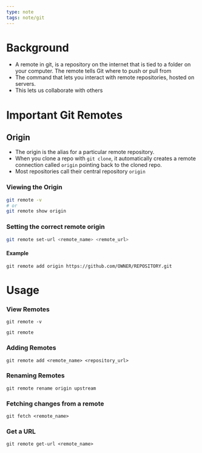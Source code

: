 ```yaml
---
type: note
tags: note/git
---
```

# Background
- A remote in git, is a repository on the internet that is tied to a folder on your computer. The remote tells Git where to push or pull from
- The command that lets you interact with remote repositories, hosted on servers. 
- This lets us collaborate with others

# Important Git Remotes
## Origin
- The origin is the alias for a particular remote repository. 
- When you clone a repo with `git clone`, it automatically creates a remote connection called `origin` pointing back to the cloned repo. 
- Most repositories call their central repository `origin`
### Viewing the Origin
```bash
git remote -v
# or
git remote show origin
```
### Setting the correct remote origin
```bash
git remote set-url <remote_name> <remote_url>
```
#### Example
```shell
git remote add origin https://github.com/OWNER/REPOSITORY.git
```
# Usage
### View Remotes
```shell
git remote -v
```

```shell
git remote
```
### Adding Remotes
```shell
git remote add <remote_name> <repository_url>
```

### Renaming Remotes
```shell
git remote rename origin upstream 
```

### Fetching changes from a remote
```shell
git fetch <remote_name>
```

### Get a URL
```shell
git remote get-url <remote_name>
```